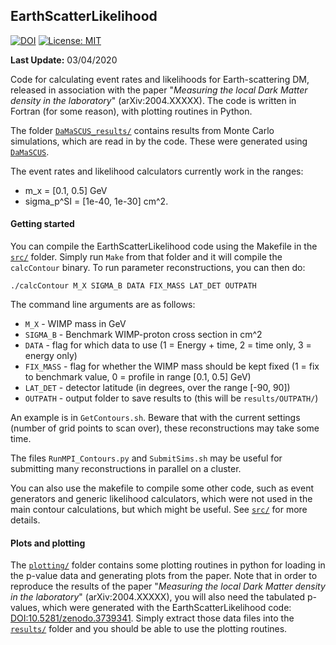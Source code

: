 ## EarthScatterLikelihood

[![DOI](https://zenodo.org/badge/DOI/10.5281/zenodo.3725882.svg)](https://doi.org/10.5281/zenodo.3725882) [![License: MIT](https://img.shields.io/badge/License-MIT-yellow.svg)](https://opensource.org/licenses/MIT)

**Last Update:** 03/04/2020

Code for calculating event rates and likelihoods for Earth-scattering DM, released in association with the paper "*Measuring the local Dark Matter density in the laboratory*" (arXiv:2004.XXXXX). The code is written in Fortran (for some reason), with plotting routines in Python.

The folder [`DaMaSCUS_results/`](DaMaSCUS_results/) contains results from Monte Carlo simulations, which are read in by the code. These were generated using [`DaMaSCUS`](https://github.com/temken/DaMaSCUS/tree/v1.1).

The event rates and likelihood calculators currently work in the ranges:
* m_x = [0.1, 0.5] GeV  
* sigma_p^SI = [1e-40, 1e-30] cm^2.

#### Getting started

You can compile the EarthScatterLikelihood code using the Makefile in the [`src/`](src/) folder. Simply run `Make` from that folder and it will compile the `calcContour` binary. To run parameter reconstructions, you can then do:
```
./calcContour M_X SIGMA_B DATA FIX_MASS LAT_DET OUTPATH
```

The command line arguments are as follows:
* `M_X` - WIMP mass in GeV  
* `SIGMA_B` - Benchmark WIMP-proton cross section in cm^2  
* `DATA` - flag for which data to use (1 = Energy + time, 2 = time only, 3 = energy only)  
* `FIX_MASS` - flag for whether the WIMP mass should be kept fixed (1 = fix to benchmark value, 0 = profile in range [0.1, 0.5] GeV)  
* `LAT_DET` - detector latitude (in degrees, over the range [-90, 90])  
* `OUTPATH` - output folder to save results to (this will be `results/OUTPATH/`)

An example is in `GetContours.sh`. Beware that with the current settings (number of grid points to scan over), these reconstructions may take some time.

The files `RunMPI_Contours.py` and `SubmitSims.sh` may be useful for submitting many reconstructions in parallel on a cluster.

You can also use the makefile to compile some other code, such as event generators and generic likelihood calculators, which were not used in the main contour calculations, but which might be useful. See [`src/`](src/) for more details.

#### Plots and plotting

The [`plotting/`](plotting/) folder contains some plotting routines in python for loading in the p-value data and generating plots from the paper. Note that in order to reproduce the results of the paper "*Measuring the local Dark Matter density in the laboratory*" (arXiv:2004.XXXXX), you will also need the tabulated p-values, which were generated with the EarthScatterLikelihood code: [DOI:10.5281/zenodo.3739341](https://doi.org/10.5281/zenodo.3739341). Simply extract those data files into the [`results/`](results/) folder and you should be able to use the plotting routines.
